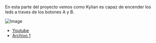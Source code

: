 En esta parte del proyecto vemos como Kylian es capaz de encender los leds a traves de los botones A y B.

![Image](https://user-images.githubusercontent.com/114906861/208054958-47e721ac-4cd2-44d4-ae3b-444c0001f449.png)

- [Youtube](https://youtube.com/shorts/hLiJu3HzsFQ?si=EnSIkaIECMiOmarE)
- [Archivo 1](https://github.com/LarryWestbrook/Maqueen/blob/main/microbit-musica.hex)

